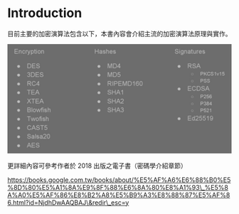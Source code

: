 # Introduction

目前主要的加密演算法包含以下，本書內容會介紹主流的加密演算法原理與實作。

![](<.gitbook/assets/螢幕快照 2017-11-19 上午9.22.41.png>)

更詳細內容可參考作者於 2018 出版之電子書（密碼學介紹章節）

https://books.google.com.tw/books/about/%E5%AF%A6%E6%88%B0%E5%8D%80%E5%A1%8A%E9%8F%88%E6%8A%80%E8%A1%93\_%E5%8A%A0%E5%AF%86%E8%B2%A8%E5%B9%A3%E8%88%87%E5%AF%86.html?id=NjdhDwAAQBAJ\&redir\_esc=y
